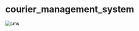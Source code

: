 # courier_management_system
![cms](https://github.com/Bishwagitdas/courier_management_system/assets/66742918/2b4bd89e-2fea-4dee-bf45-ba20cd17e3e3)
